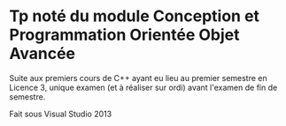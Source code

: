 # Tp noté du module Conception et Programmation Orientée Objet Avancée

Suite aux premiers cours de C++ ayant eu lieu au premier semestre en Licence 3,
unique examen (et à réaliser sur ordi) avant l'examen de fin de semestre.

Fait sous Visual Studio 2013
